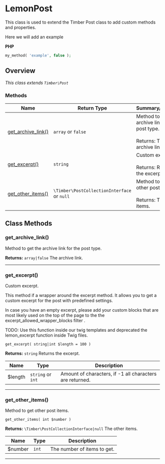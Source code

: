 # LemonPost

This class is used to extend the Timber Post class to add custom methods and properties.

<!--more-->

Here we will add an example

**PHP**

```php
my_method( 'example', false );
```

## Overview

*This class extends `Timber\Post`*  
  

### Methods

<div class="table-methods table-responsive">

| Name | Return Type | Summary/Returns |
| --- | --- | --- |
| <span class="method-name">[get_archive_link()](#get_archive_link)</span> | <span class="method-type">`array` or `false`</span> | <span class="method-description">Method to get the archive link for the post type.<br/><br/><span class="method-return"><span class="method-return-label">Returns:</span> The archive link.</span></span> |
| <span class="method-name">[get_excerpt()](#get_excerpt)</span> | <span class="method-type">`string`</span> | <span class="method-description">Custom excerpt.<br/><br/><span class="method-return"><span class="method-return-label">Returns:</span> Returns the excerpt.</span></span> |
| <span class="method-name">[get_other_items()](#get_other_items)</span> | <span class="method-type">`\Timber\PostCollectionInterface` or `null`</span> | <span class="method-description">Method to get other post items.<br/><br/><span class="method-return"><span class="method-return-label">Returns:</span> The other items.</span></span> |

</div>


## Class Methods

### get\_archive\_link()

Method to get the archive link for the post type.

**Returns:** `array|false` The archive link.

---

### get\_excerpt()

Custom excerpt.

This method if a wrapper around the excerpt method.
It allows you to get a custom excerpt for the post with predefined settings.

In case you have an empty excerpt, please add your custom blocks that are most likely used on the top of the page to the the excerpt_allowed_wrapper_blocks filter .

TODO:  Use this function inside our twig templates and deprecated the lemon_excerpt function inside Twig files.

`get_excerpt( string|int $length = 100 )`

**Returns:** `string` Returns the excerpt.

<div class="table-responsive">

| Name | Type | Description |
| --- | --- | --- |
| $length | `string` or `int` | Amount of characters, if -1 all characters are returned. |

</div>

---

### get\_other\_items()

Method to get other post items.

`get_other_items( int $number )`

**Returns:** `\Timber\PostCollectionInterface|null` The other items.

<div class="table-responsive">

| Name | Type | Description |
| --- | --- | --- |
| $number | `int` | The number of items to get. |

</div>

---


